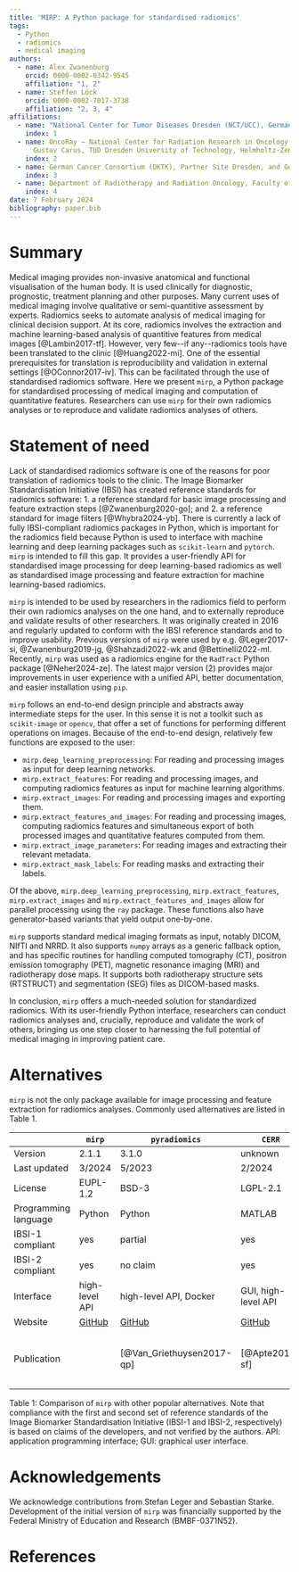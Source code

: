 ```yaml
---
title: 'MIRP: A Python package for standardised radiomics'
tags:
  - Python
  - radiomics
  - medical imaging
authors:
  - name: Alex Zwanenburg
    orcid: 0000-0002-0342-9545
    affiliation: "1, 2"
  - name: Steffen Löck
    orcid: 0000-0002-7017-3738
    affiliation: "2, 3, 4"
affiliations:
  - name: "National Center for Tumor Diseases Dresden (NCT/UCC), Germany: German Cancer Research Center (DKFZ), Heidelberg, Germany; Faculty of Medicine and University Hospital Carl Gustav Carus, TUD Dresden University of Technology, Dresden, Germany; Helmholtz-Zentrum Dresden-Rossendorf (HZDR), Dresden, Germany"
    index: 1
  - name: OncoRay – National Center for Radiation Research in Oncology, Faculty of Medicine and University Hospital Carl
      Gustav Carus, TUD Dresden University of Technology, Helmholtz-Zentrum Dresden-Rossendorf, Dresden, Germany
    index: 2
  - name: German Cancer Consortium (DKTK), Partner Site Dresden, and German Cancer Research Center (DKFZ), Heidelberg, Germany
    index: 3
  - name: Department of Radiotherapy and Radiation Oncology, Faculty of Medicine and University Hospital Carl Gustav Carus, TUD Dresden University of Technology, Dresden, Germany
    index: 4
date: 7 February 2024
bibliography: paper.bib
---
```


# Summary

Medical imaging provides non-invasive anatomical and functional visualisation of the human body. It is used 
clinically for diagnostic, prognostic, treatment planning and other purposes. Many current uses of medical imaging 
involve qualitative or semi-quantitive assessment by experts. Radiomics seeks to automate analysis of medical imaging for 
clinical decision support. At its core, radiomics involves the extraction and machine learning-based analysis of 
quantitive features from medical images [@Lambin2017-tf]. However, very few--if any--radiomics tools have been translated to the 
clinic [@Huang2022-mi]. One of the essential prerequisites for translation is reproducibility and validation in 
external settings [@OConnor2017-iv]. This can be facilitated through the use of standardised radiomics software. 
Here we present `mirp`, a Python package for standardised processing of medical imaging and computation of 
quantitative features. Researchers can use `mirp` for their own radiomics analyses or to reproduce and validate 
radiomics analyses of others.

# Statement of need

Lack of standardised radiomics software is one of the reasons for poor translation of radiomics tools to the clinic.
The Image Biomarker Standardisation Initiative (IBSI) has created reference standards for radiomics software: 1. a 
reference standard for basic image processing and feature extraction steps [@Zwanenburg2020-go]; and 2. a reference 
standard for image filters [@Whybra2024-yb]. There is currently a lack of fully IBSI-compliant radiomics 
packages in Python, which is important for the radiomics field because Python is used to interface with machine learning
and deep learning packages such as `scikit-learn` and `pytorch`. `mirp` is intended to fill this gap. It provides a 
user-friendly API for standardised image processing for deep learning-based radiomics as well as standardised 
image processing and feature extraction for machine learning-based radiomics.

`mirp` is intended to be used by researchers in the radiomics field to perform their own radiomics analyses on the 
one hand, and to externally reproduce and validate results of other researchers. It was originally created in 2016 and 
regularly updated to conform with the IBSI reference standards and to improve usability. Previous versions of `mirp`
were used by e.g. @Leger2017-si, @Zwanenburg2019-jg, @Shahzadi2022-wk and @Bettinelli2022-ml. Recently, `mirp` was used 
as a radiomics engine for the `RadTract` Python package [@Neher2024-ze]. The latest major version (2) provides major
improvements in user experience with a unified API, better documentation, and easier installation using `pip`.

`mirp` follows an end-to-end design principle and abstracts away intermediate steps for the user. In this sense it 
is not a toolkit such as `scikit-image` or `opencv`, that offer a set of functions for performing different operations
on images. Because of the end-to-end design, relatively few functions are exposed to the user:

- `mirp.deep_learning_preprocessing`: For reading and processing images as input for deep learning networks.
- `mirp.extract_features`: For reading and processing images, and computing radiomics features as input for machine 
  learning algorithms.
- `mirp.extract_images`: For reading and processing images and exporting them.
- `mirp.extract_features_and_images`: For reading and processing images, computing radiomics features and 
  simultaneous export of both processed images and quantitative features computed from them.
- `mirp.extract_image_parameters`: For reading images and extracting their relevant metadata.
- `mirp.extract_mask_labels`: For reading masks and extracting their labels.

Of the above, `mirp.deep_learning_preprocessing`, `mirp.extract_features`, `mirp.extract_images` and 
`mirp.extract_features_and_images` allow for parallel processing using the `ray` package. These functions also have 
generator-based variants that yield output one-by-one. 

`mirp` supports standard medical imaging formats as input, notably DICOM, NIfTI and NRRD. It also supports `numpy` 
arrays as a generic fallback option, and has specific routines for handling computed tomography (CT), positron 
emission tomography (PET), magnetic resonance imaging (MRI) and radiotherapy dose maps. It supports both 
radiotherapy structure sets (RTSTRUCT) and segmentation (SEG) files as DICOM-based masks.

In conclusion, `mirp` offers a much-needed solution for standardized radiomics. With its user-friendly Python 
interface, researchers can conduct radiomics analyses and, crucially, reproduce and validate the work of others, 
bringing us one step closer to harnessing the full potential of medical imaging in improving patient care.

# Alternatives

`mirp` is not the only package available for image processing and feature extraction for radiomics analyses. Commonly 
used alternatives are listed in Table 1.

|                      | `mirp`                                    | `pyradiomics`                                        | `CERR`                                 | `LIFEx`                               | `radiomics`                                          |
|----------------------|-------------------------------------------|------------------------------------------------------|----------------------------------------|---------------------------------------|------------------------------------------------------| 
| Version              | 2.1.1                                     | 3.1.0                                                | unknown                                | 7.4.0                                 | unknown                                              |
| Last updated         | 3/2024                                    | 5/2023                                               | 2/2024                                 | 6/2023                                | 11/2019                                              |
| License              | EUPL-1.2                                  | BSD-3                                                | LGPL-2.1                               | custom                                | GPL-3.0                                              |
| Programming language | Python                                    | Python                                               | MATLAB                                 | Java                                  | MATLAB                                               |
| IBSI-1 compliant     | yes                                       | partial                                              | yes                                    | yes                                   | no claim                                             |
| IBSI-2 compliant     | yes                                       | no claim                                             | yes                                    | yes                                   | no claim                                             |
| Interface            | high-level API                            | high-level API, Docker                               | GUI, high-level API                    | GUI, low-level API                    | low-level API                                        |
| Website              | [GitHub](https://github.com/oncoray/mirp) | [GitHub](https://github.com/AIM-Harvard/pyradiomics) | [GitHub](https://github.com/cerr/CERR) | [website](https://www.lifexsoft.org/) | [GitHub](https://github.com/mvallieres/radiomics)    | 
| Publication          |                                           | [@Van_Griethuysen2017-qp]                            | [@Apte2018-sf]                         | [@Nioche2018-jr]                      | [@Vallieres2015-ui; @Vallieres2017-ye; @Zhou2017-zk] | 

Table 1: Comparison of `mirp` with other popular alternatives. Note that compliance with the first and second 
set of reference standards of the Image Biomarker Standardisation Initiative (IBSI-1 and IBSI-2, respectively) is 
based on claims of the developers, and not verified by the authors. API: application programming interface; 
GUI: graphical user interface.

# Acknowledgements

We acknowledge contributions from Stefan Leger and Sebastian Starke. Development of the initial version of `mirp` was 
financially supported by the Federal Ministry of Education and Research (BMBF-0371N52).

# References